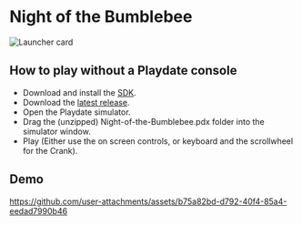 # Night of the Bumblebee

![Launcher card](https://github.com/Fireball9670/Sky-Shooter/blob/trunk/source/assets/launcher/card.png?raw=true)

## How to play without a Playdate console

- Download and install the [SDK](https://play.date/dev/).
- Download the [latest release](https://github.com/Fireball9670/Night-of-the-Bumblebee/releases).
- Open the Playdate simulator.
- Drag the (unzipped) Night-of-the-Bumblebee.pdx folder into the simulator window.
- Play (Either use the on screen controls, or keyboard and the scrollwheel for the Crank).

## Demo

https://github.com/user-attachments/assets/b75a82bd-d792-40f4-85a4-eedad7990b46

